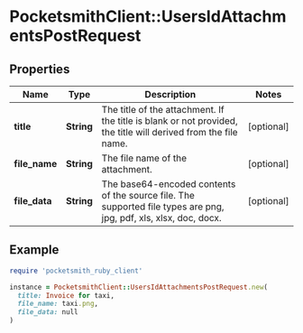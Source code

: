 # PocketsmithClient::UsersIdAttachmentsPostRequest

## Properties

| Name | Type | Description | Notes |
| ---- | ---- | ----------- | ----- |
| **title** | **String** | The title of the attachment. If the title is blank or not provided, the title will derived from the file name. | [optional] |
| **file_name** | **String** | The file name of the attachment. | [optional] |
| **file_data** | **String** | The base64-encoded contents of the source file. The supported file types are png, jpg, pdf, xls, xlsx, doc, docx. | [optional] |

## Example

```ruby
require 'pocketsmith_ruby_client'

instance = PocketsmithClient::UsersIdAttachmentsPostRequest.new(
  title: Invoice for taxi,
  file_name: taxi.png,
  file_data: null
)
```


